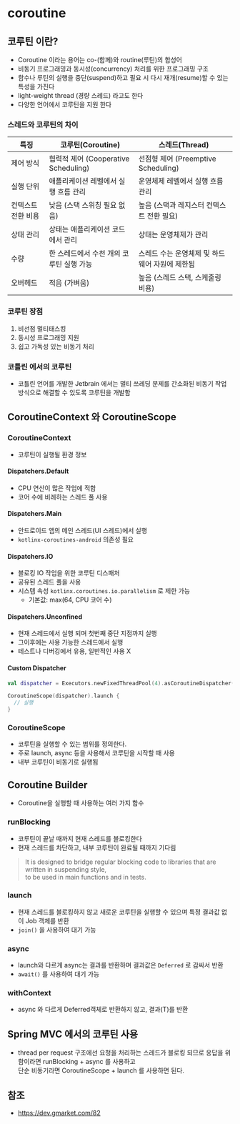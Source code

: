 # coroutine

## 코루틴 이란?

- Coroutine 이라는 용어는 co-(함께)와 routine(루틴)의 합성어
- 비동기 프로그래밍과 동시성(concurrency) 처리를 위한 프로그래밍 구조
- 함수나 루틴의 실행을 중단(suspend)하고 필요 시 다시 재개(resume)할 수 있는 특성을 가진다
- light-weight thread (경량 스레드) 라고도 한다
- 다양한 언어에서 코루틴을 지원 한다

### 스레드와 코루틴의 차이

| 특징         | 코루틴(Coroutine)                  | 스레드(Thread)                    |
|------------|---------------------------------|--------------------------------|
| 제어 방식      | 협력적 제어 (Cooperative Scheduling) | 선점형 제어 (Preemptive Scheduling) |
| 실행 단위      | 애플리케이션 레벨에서 실행 흐름 관리            | 운영체제 레벨에서 실행 흐름 관리             |
| 컨텍스트 전환 비용 | 낮음 (스택 스위칭 필요 없음)               | 높음 (스택과 레지스터 컨텍스트 전환 필요)       |
| 상태 관리      | 상태는 애플리케이션 코드에서 관리              | 상태는 운영체제가 관리                   |
| 수량         | 한 스레드에서 수천 개의 코루틴 실행 가능         | 스레드 수는 운영체제 및 하드웨어 자원에 제한됨     |
| 오버헤드       | 적음 (가벼움)                        | 높음 (스레드 스택, 스케줄링 비용)           |

### 코루틴 장점

1. 비선점 멀티태스킹
2. 동시성 프로그래밍 지원
3. 쉽고 가독성 있는 비동기 처리

### 코틀린 에서의 코루틴

- 코틀린 언어를 개발한 Jetbrain 에서는 멀티 쓰레딩 문제를 간소화된 비동기 작업 방식으로 해결할 수 있도록 코루틴을 개발함

## CoroutineContext 와 CoroutineScope

### CoroutineContext

-  코루틴이 실행될 환경 정보

#### Dispatchers.Default

- CPU 연산이 많은 작업에 적합
- 코어 수에 비례하는 스레드 풀 사용

#### Dispatchers.Main

- 안드로이드 앱의 메인 스레드(UI 스레드)에서 실행
- `kotlinx-coroutines-android` 의존성 필요

#### Dispatchers.IO

- 블로킹 IO 작업을 위한 코루틴 디스패처
- 공유된 스레드 풀을 사용
- 시스템 속성 `kotlinx.coroutines.io.parallelism` 로 제한 가능
    - 기본값: max(64, CPU 코어 수)

#### Dispatchers.Unconfined

- 현재 스레드에서 실행 되며 첫번째 중단 지점까지 실행
- 그이후에는 사용 가능한 스레드에서 실행
- 테스트나 디버깅에서 유용, 일반적인 사용 X

#### Custom Dispatcher

```kotlin
val dispatcher = Executors.newFixedThreadPool(4).asCoroutineDispatcher()

CoroutineScope(dispatcher).launch {
  // 실행
}
```

### CoroutineScope

- 코루틴을 실행할 수 있는 범위를 정의한다.
- 주로 launch, async 등을 사용해서 코루틴을 시작할 때 사용
- 내부 코루틴이 비동기로 실행됨

## Coroutine Builder

- Coroutine을 실행할 때 사용하는 여러 가지 함수

### runBlocking

- 코루틴이 끝날 때까지 현재 스레드를 블로킹한다
- 현재 스레드를 차단하고, 내부 코루틴이 완료될 때까지 기다림

> It is designed to bridge regular blocking code to libraries that are written in suspending style,  
to be used in main functions and in tests.

### launch

- 현재 스레드를 블로킹하지 않고 새로운 코루틴을 실행할 수 있으며 특정 결과값 없이 Job 객체를 반환
- `join()` 을 사용하여 대기 가능

### async

- launch와 다르게 async는 결과를 반환하며 결과값은 `Deferred` 로 감싸서 반환
- `await()` 를 사용하여 대기 가능

### withContext

- async 와 다르게 Deferred<T>객체로 반환하지 않고, 결과(T)를 반환

## Spring MVC 에서의 코루틴 사용

- thread per request 구조에선 요청을 처리하는 스레드가 블로킹 되므로 응답을 위함이라면 runBlocking + async 를 사용하고  
  단순 비동기라면 CoroutineScope + launch 를 사용하면 된다.

## 참조

- https://dev.gmarket.com/82
